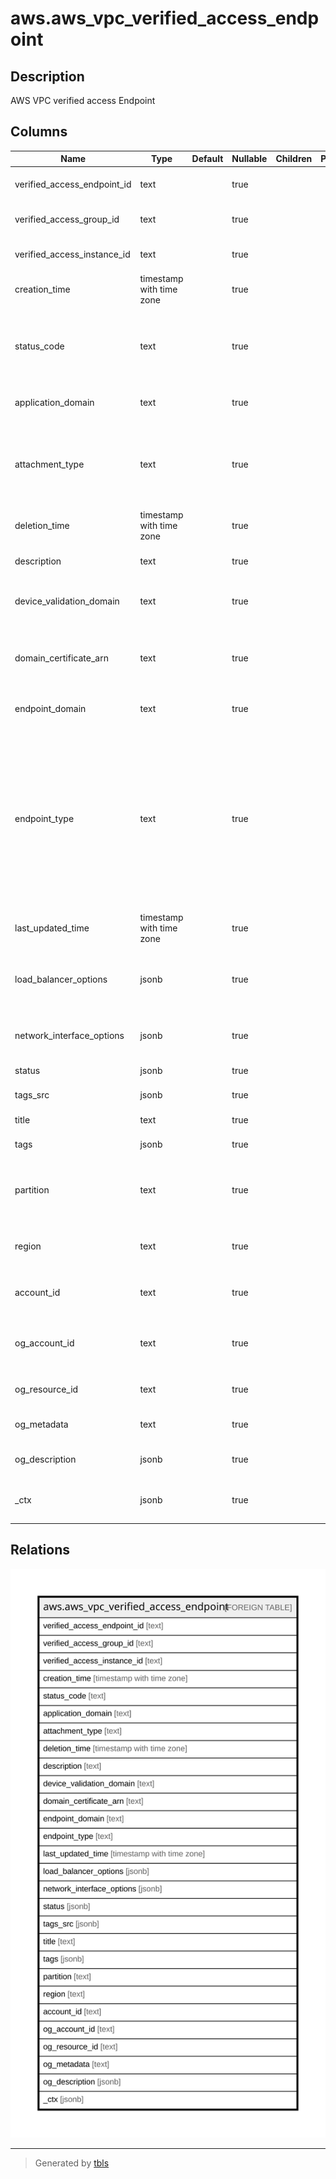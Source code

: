 # aws.aws_vpc_verified_access_endpoint

## Description

AWS VPC verified access Endpoint

## Columns

| Name | Type | Default | Nullable | Children | Parents | Comment |
| ---- | ---- | ------- | -------- | -------- | ------- | ------- |
| verified_access_endpoint_id | text |  | true |  |  | The ID of the AWS verified access endpoint. |
| verified_access_group_id | text |  | true |  |  | The ID of the AWS verified access group. |
| verified_access_instance_id | text |  | true |  |  | The ID of the AWS verified access instance. |
| creation_time | timestamp with time zone |  | true |  |  | The creation time. |
| status_code | text |  | true |  |  | The endpoint status code. Possible values are pending, active, updating, deleting or deleted. |
| application_domain | text |  | true |  |  | The DNS name for users to reach your application. |
| attachment_type | text |  | true |  |  | The type of attachment used to provide connectivity between the AWS verified access endpoint and the application. |
| deletion_time | timestamp with time zone |  | true |  |  | The deletion time. |
| description | text |  | true |  |  | A description for the AWS verified access endpoint. |
| device_validation_domain | text |  | true |  |  | Returned if endpoint has a device trust provider attached. |
| domain_certificate_arn | text |  | true |  |  | The ARN of a public TLS/SSL certificate imported into or created with ACM. |
| endpoint_domain | text |  | true |  |  | A DNS name that is generated for the endpoint.. |
| endpoint_type | text |  | true |  |  | The type of AWS verified access endpoint. Incoming application requests will be sent to an IP address, load balancer or a network interface depending on the endpoint type specified. Possible values are load-balancer or network-interface. |
| last_updated_time | timestamp with time zone |  | true |  |  | The last updated time. |
| load_balancer_options | jsonb |  | true |  |  | The load balancer details if creating the AWS verified access endpoint as load-balancertype. |
| network_interface_options | jsonb |  | true |  |  | The options for network-interface type endpoint. |
| status | jsonb |  | true |  |  | The endpoint status. |
| tags_src | jsonb |  | true |  |  | A map of tags for the resource. |
| title | text |  | true |  |  | Title of the resource. |
| tags | jsonb |  | true |  |  | A map of tags for the resource. |
| partition | text |  | true |  |  | The AWS partition in which the resource is located (aws, aws-cn, or aws-us-gov). |
| region | text |  | true |  |  | The AWS Region in which the resource is located. |
| account_id | text |  | true |  |  | The AWS Account ID in which the resource is located. |
| og_account_id | text |  | true |  |  | The Platform Account ID in which the resource is located. |
| og_resource_id | text |  | true |  |  | The unique ID of the resource in opengovernance. |
| og_metadata | text |  | true |  |  | Platform Metadata of the AWS resource. |
| og_description | jsonb |  | true |  |  | The full model description of the resource |
| _ctx | jsonb |  | true |  |  | Steampipe context in JSON form, e.g. connection_name. |

## Relations

![er](aws.aws_vpc_verified_access_endpoint.svg)

---

> Generated by [tbls](https://github.com/k1LoW/tbls)

